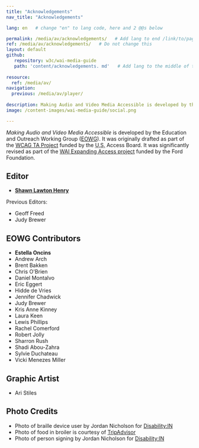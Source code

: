 ```yaml
---
title: "Acknowledgements"
nav_title: "Acknowledgements"

lang: en   # change "en" to lang code, here and 2 @@s below

permalink: /media/av/acknowledgements/   # Add lang to end /link/to/page/@@
ref: /media/av/acknowledgements/   # Do not change this
layout: default
github:
   repository: w3c/wai-media-guide
   path: 'content/acknowledgements. md'   # Add lang to the middle of the filename, e.g., index.@@.md
   
resource:
  ref: /media/av/
navigation:
  previous: /media/av/player/
  
description: Making Audio and Video Media Accessible is developed by the W3C Web Accessibility Initiative (WAI) Education and Outreach Working Group (EOWG) with support from...
image: /content-images/wai-media-guide/social.png

---
```


<p><cite>Making Audio and Video Media Accessible</cite> is developed by the Education and Outreach Working Group (<a href="http://www.w3.org/WAI/EO/">EOWG</a>). It was originally drafted as part of the <a href="https://www.w3.org/WAI/WCAGTA/">WCAG TA Project</a> funded by the <abbr title="United States">U.S.</abbr> Access Board. It was significantly revised as part of the <a href="https://www.w3.org/WAI/expand-access/">WAI Expanding Access project</a> funded by the Ford Foundation.</p>

## Editor
* **[Shawn Lawton Henry](https://www.w3.org/People/Shawn/)**

Previous Editors:
* Geoff Freed
* Judy Brewer

## EOWG Contributors
* **Estella Oncins**
* Andrew Arch
* Brent Bakken
* Chris O'Brien
* Daniel Montalvo
* Eric Eggert
* Hidde de Vries
* Jennifer Chadwick
* Judy Brewer
* Kris Anne Kinney
* Laura Keen
* Lewis Phillips
* Rachel Comerford
* Robert Jolly
* Sharron Rush
* Shadi Abou-Zahra
* Sylvie Duchateau
* Vicki Menezes Miller

## Graphic Artist
* Ari Stiles

## Photo Credits
* Photo of braille device user by Jordan Nicholson for <a href="https://disabilityin.org/best-practices/disability-stock-photography/">Disability:IN</a>
* Photo of food in broiler is courtesy of <a href="https://www.tripadvisor.com/LocationPhotoDirectLink-g190454-d12929745-i283670458-Beef_glory-Vienna.html#283670458">TripAdvisor</a>
* Photo of person signing by Jordan Nicholson for <a href="https://disabilityin.org/best-practices/disability-stock-photography/">Disability:IN</a>

